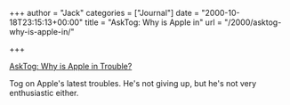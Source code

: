+++
author = "Jack"
categories = ["Journal"]
date = "2000-10-18T23:15:13+00:00"
title = "AskTog: Why is Apple in"
url = "/2000/asktog-why-is-apple-in/"

+++

[AskTog: Why is Apple in Trouble?][1]

Tog on Apple's latest troubles. He's not giving up, but he's not very enthusiastic either.

 [1]: http://www.asktog.com/columns/041ApplesLatestWoes.html
